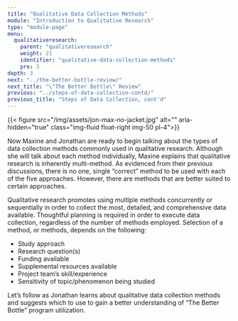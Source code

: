 ```yaml
---
title: "Qualitative Data Collection Methods"
module: "Introduction to Qualitative Research"
type: "module-page"
menu:
  qualitativeresearch:
    parent: "qualitativeresearch"
    weight: 21
    identifier: "qualitative-data-collection-methods"
    pre: 3
depth: 3
next: "../the-better-bottle-review/"
next_title: "\"The Better Bottle\" Review"
previous: "../steps-of-data-collection-contd/"
previous_title: "Steps of Data Collection, cont'd"
---
```


{{< figure src="/img/assets/jon-max-no-jacket.jpg" alt="" aria-hidden="true" class="img-fluid float-right img-50 pl-4">}}

Now Maxine and Jonathan are ready to begin talking about the types of data collection methods commonly used in qualitative research. Although she will talk about each method individually, Maxine explains that qualitative research is inherently multi-method. As evidenced from their previous discussions, there is no one, single “correct” method to be used with each of the five approaches. However, there are methods that are better suited to certain approaches. 

Qualitative research promotes using multiple methods concurrently or sequentially in order to collect the most, detailed, and comprehensive data available. Thoughtful planning is required in order to execute data collection, regardless of the number of methods employed. Selection of a method, or methods, depends on the following:

* Study approach
* Research question(s)
* Funding available
* Supplemental resources available
* Project team’s skill/experience
* Sensitivity of topic/phenomenon being studied

Let’s follow as Jonathan learns about qualitative data collection methods and suggests which to use to gain a better understanding of “The Better Bottle” program utilization.
